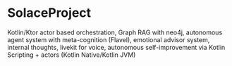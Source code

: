 # SolaceProject
Kotlin/Ktor actor based orchestration, Graph RAG with neo4j, autonomous agent system with meta-cognition (Flavel), emotional advisor system, internal thoughts, livekit for voice, autonomous self-improvement via Kotlin Scripting + actors (Kotlin Native/Kotlin JVM)

